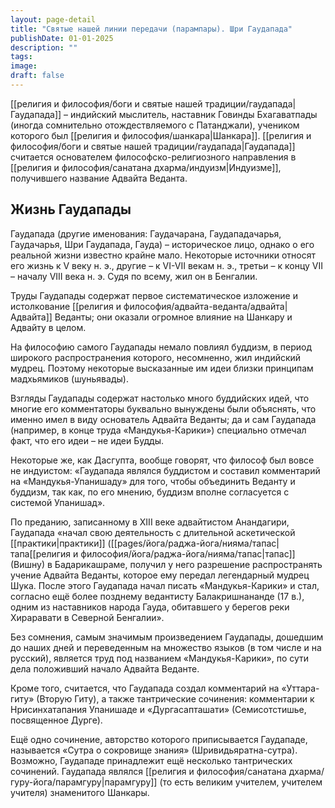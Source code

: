 ```yaml
---
layout: page-detail
title: "Святые нашей линии передачи (парампары). Шри Гаудапада"
publishDate: 01-01-2025
description: ""
tags:
image:
draft: false
---
```


[[религия и философия/боги и святые нашей традиции/гаудапада|Гаудапада]] – индийский мыслитель, наставник Говинды Бхагаватпады (иногда сомнительно отождествляемого с Патанджали), учеником которого был [[религия и философия/шанкара|Шанкара]]. [[религия и философия/боги и святые нашей традиции/гаудапада|Гаудапада]] считается основателем философско-религиозного направления в [[религия и философия/санатана дхарма/индуизм|Индуизме]], получившего название Адвайта Веданта.

## Жизнь Гаудапады

Гаудапада (другие именования: Гаудачарана, Гаудападачарья, Гаудачарья, Шри Гаудапада, Гауда) – историческое лицо, однако о его реальной жизни известно крайне мало. Некоторые источники относят его жизнь к V веку н. э., другие – к VI-VII векам н. э., третьи – к концу VII – началу VIII века н. э. Судя по всему, жил он в Бенгалии. 

Труды Гаудапады содержат первое систематическое изложение и истолкование [[религия и философия/адвайта-веданта/адвайта|Адвайта]] Веданты; они оказали огромное влияние на Шанкару и Адвайту в целом.

На философию самого Гаудапады немало повлиял буддизм, в период широкого распространения которого, несомненно, жил индийский мудрец. Поэтому некоторые высказанные им идеи близки принципам мадхьямиков (шуньявады). 

Взгляды Гаудапады содержат настолько много буддийских идей, что многие его комментаторы буквально вынуждены были объяснять, что именно имел в виду основатель Адвайта Веданты; да и сам Гаудапада (например, в конце труда «Мандукья-Карики») специально отмечал факт, что его идеи – не идеи Будды.

Некоторые же, как Дасгупта, вообще говорят, что философ был вовсе не индуистом: «Гаудапада являлся буддистом и составил комментарий на «Мандукья-Упанишаду» для того, чтобы объединить Веданту и буддизм, так как, по его мнению, буддизм вполне согласуется с системой Упанишад».

По преданию, записанному в XIII веке адвайтистом Анандагири, Гаудапада «начал свою деятельность с длительной аскетической [[практики|практики]] ([[pages/йога/раджа-йога/нияма/тапас|тапа[[религия и философия/йога/раджа-йога/нияма/тапас|тапас]] (Вишну) в Бадарикашраме, получил у него разрешение распространять учение Адвайта Веданты, которое ему передал легендарный мудрец Шука. После этого Гаудапада начал писать «Мандукья-Карики» и стал, согласно ещё более позднему ведантисту Балакришнананде (17 в.), одним из наставников народа Гауда, обитавшего у берегов реки Хираравати в Северной Бенгалии».

Без сомнения, самым значимым произведением Гаудапады, дошедшим до наших дней и переведенным на множество языков (в том числе и на русский), является труд под названием «Мандукья-Карики», по сути дела положивший начало Адвайта Веданте. 

Кроме того, считается, что Гаудапада создал комментарий на «Уттара-гиту» (Вторую Гиту), а также тантрические сочинения: комментарии к Нрисинхатапания Упанишаде и «Дургасапташати» (Семисотстишье, посвященное Дурге).

Ещё одно сочинение, авторство которого приписывается Гаудападе, называется «Сутра о сокровище знания» (Шривидьяратна-сутра). Возможно, Гаудападе принадлежит ещё несколько тантрических сочинений. Гаудапада являлся [[религия и философия/санатана дхарма/гуру-йога/парамгуру|парамгуру]] (то есть великим учителем, учителем учителя) знаменитого Шанкары.


  
  
